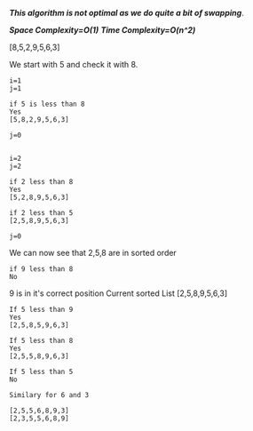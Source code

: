 **_This algorithm is not optimal as we do quite a bit of swapping_**.

**_Space Complexity=O(1)_**
**_Time Complexity=O(n^2)_**

[8,5,2,9,5,6,3]

We start with 5 and check it with 8.

```
i=1
j=1

if 5 is less than 8
Yes
[5,8,2,9,5,6,3]

j=0

```

```

i=2
j=2

if 2 less than 8
Yes
[5,2,8,9,5,6,3]

if 2 less than 5
[2,5,8,9,5,6,3]

j=0

```

We can now see that 2,5,8 are in sorted order

```
if 9 less than 8
No
```

9 is in it's correct position
Current sorted List
[2,5,8,9,5,6,3]

```
If 5 less than 9
Yes
[2,5,8,5,9,6,3]

If 5 less than 8
Yes
[2,5,5,8,9,6,3]

If 5 less than 5
No
```

```
Similary for 6 and 3

[2,5,5,6,8,9,3]
[2,3,5,5,6,8,9]

```
